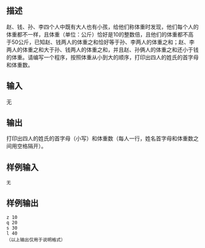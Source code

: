 ## 描述


赵、钱、孙、李四个人中既有大人也有小孩，给他们称体重时发现，他们每个人的体重都不一样，且体重（单位：公斤）恰好是10的整数倍，且他们的体重都不高
于50公斤，已知赵、钱两人的体重之和恰好等于孙、李两人的体重之和；赵、李两人的体重之和大于孙、钱两人的体重之和，并且赵、孙俩人的体重之和还小于钱的体重。请编写一个程序，按照体重从小到大的顺序，打印出四人的姓氏的首字母和体重数。

## 输入


无

## 输出


打印出四人的姓氏的首字母（小写）和体重数（每人一行，姓名首字母和体重数之间用空格隔开）。

## 样例输入


```
无
```


## 样例输出


```
z 10
q 20
s 30
l 40
（以上输出仅用于说明格式）
```


